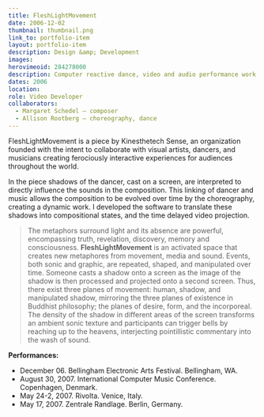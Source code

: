 ```yaml
---
title: FleshLightMovement
date: 2006-12-02
thumbnail: thumbnail.png
link_to: portfolio-item
layout: portfolio-item
description: Design &amp; Development
images: 
herovimeoid: 284278000
description: Computer reactive dance, video and audio performance work. 
dates: 2006
location: 
role: Video Developer
collaborators:
  - Margaret Schedel – composer
  - Allison Rootberg – choreography, dance
---
```

FleshLightMovement is a piece by Kinesthetech Sense, an organization founded with the intent to collaborate with visual artists, dancers, and musicians creating ferociously interactive experiences for audiences throughout the world.

In the piece shadows of the dancer, cast on a screen, are interpreted to directly influence the sounds in the composition. This linking of dancer and music allows the composition to be evolved over time by the choreography, creating a dynamic work. I developed the software to translate these shadows into compositional states, and the time delayed video projection.

> The metaphors surround light and its absence are powerful, encompassing truth, revelation, discovery, memory and consciousness. **FleshLightMovement** is an activated space that creates new metaphores from movement, media and sound. Events, both sonic and graphic, are repeated, shaped, and manipulated over time. Someone casts a shadow onto a screen as the image of the shadow is then processed and projected onto a second screen. Thus, there exist three planes of movement: human, shadow, and manipulated shadow, mirroring the three planes of existence in Buddhist philosophy; the planes of desire, form, and the incorporeal. The density of the shadow in different areas of the screen transforms an ambient sonic texture and participants can trigger bells by reaching up to the heavens, interjecting pointillistic commentary into the wash of sound.

**Performances:**

  * December 06. Bellingham Electronic Arts Festival. Bellingham, WA.
  * August 30, 2007. International Computer Music Conference. Copenhagen, Denmark.
  * May 24-2, 2007. Rivolta. Venice, Italy.
  * May 17, 2007. Zentrale Randlage. Berlin, Germany.
